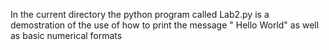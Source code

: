 In the current directory the python program called Lab2.py is a 
demostration of the use of how to print the message " Hello World"
as well as basic numerical formats
